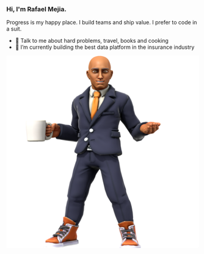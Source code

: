 ### Hi, I'm Rafael Mejia.

Progress is my happy place. I build teams and ship value. I prefer to code in a suit.

- 💬 Talk to me about hard problems, travel, books and cooking
- 🔭 I’m currently building the best data platform in the insurance industry

![A rough approximation](https://raw.githubusercontent.com/R-A-M/R-A-M/main/toon.png)

<!--
**R-A-M/R-A-M** is a ✨ _special_ ✨ repository because its `README.md` (this file) appears on your GitHub profile.

Here are some ideas to get you started:

- 🔭 I’m currently working on ...
- 🌱 I’m currently learning ...
- 👯 I’m looking to collaborate on ...
- 🤔 I’m looking for help with ...
- 💬 Ask me about ...
- 📫 How to reach me: ...
- 😄 Pronouns: ...
- ⚡ Fun fact: ...
-->
